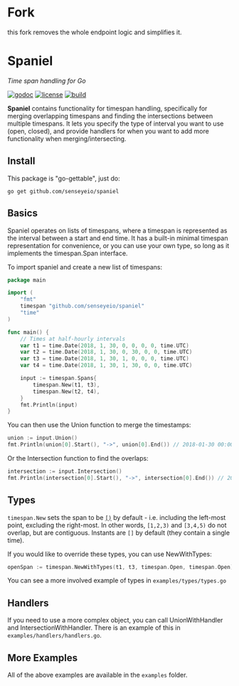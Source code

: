 # Fork

this fork removes the whole endpoint logic and simplifies it.

# Spaniel
*Time span handling for Go*

[![godoc](https://img.shields.io/badge/godoc-reference-blue.svg?style=flat)](https://godoc.org/github.com/senseyeio/spaniel) [![license](https://img.shields.io/badge/license-MIT-red.svg?style=flat)](https://raw.githubusercontent.com/senseyeio/spaniel/master/LICENSE) [![build](https://img.shields.io/travis/senseyeio/spaniel.svg?style=flat)](https://travis-ci.org/senseyeio/spaniel)

**Spaniel** contains functionality for timespan handling, specifically for merging overlapping timespans and finding the intersections between multiple timespans. It lets you specify the type of interval you want to use (open, closed), and provide handlers for when you want to add more functionality when merging/intersecting.

## Install

This package is "go-gettable", just do:

```
go get github.com/senseyeio/spaniel
```

## Basics

Spaniel operates on lists of timespans, where a timespan is represented as the interval between a start and end time. It has a built-in minimal timespan representation for convenience, or you can use your own type, so long as it implements the timespan.Span interface.

To import spaniel and create a new list of timespans:

```go
package main

import (
	"fmt"
	timespan "github.com/senseyeio/spaniel"
	"time"
)

func main() {
	// Times at half-hourly intervals
	var t1 = time.Date(2018, 1, 30, 0, 0, 0, 0, time.UTC)
	var t2 = time.Date(2018, 1, 30, 0, 30, 0, 0, time.UTC)
	var t3 = time.Date(2018, 1, 30, 1, 0, 0, 0, time.UTC)
	var t4 = time.Date(2018, 1, 30, 1, 30, 0, 0, time.UTC)

	input := timespan.Spans{
		timespan.New(t1, t3),
		timespan.New(t2, t4),
	}
	fmt.Println(input)
}
```

You can then use the Union function to merge the timestamps:

```go
union := input.Union()
fmt.Println(union[0].Start(), "->", union[0].End()) // 2018-01-30 00:00:00 +0000 UTC -> 2018-01-30 01:30:00 +0000 UTC
```

Or the Intersection function to find the overlaps:

```go
intersection := input.Intersection()
fmt.Println(intersection[0].Start(), "->", intersection[0].End()) // 2018-01-30 00:30:00 +0000 UTC -> 2018-01-30 01:00:00 +0000 UTC
```

## Types
 
`timespan.New` sets the span to be [`[)`](https://en.wikipedia.org/wiki/Interval_(mathematics)#Notations_for_intervals) by default - i.e. including the left-most point, excluding the right-most. In other words, `[1,2,3)` and `[3,4,5)` do not overlap, but are contiguous. Instants are `[]` by default (they contain a single time).

If you would like to override these types, you can use NewWithTypes:

```go
openSpan := timespan.NewWithTypes(t1, t3, timespan.Open, timespan.Open)
```

You can see a more involved example of types in ``examples/types/types.go``
 
## Handlers
 
If you need to use a more complex object, you can call UnionWithHandler and IntersectionWithHandler. There is an example of this in ``examples/handlers/handlers.go``.


## More Examples

All of the above examples are available in the ``examples`` folder.
